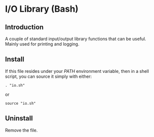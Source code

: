 # I/O Library (Bash)

## Introduction

A couple of standard input/output library functions that can be useful. Mainly
used for printing and logging.

## Install

If this file resides under your *PATH* environment variable, then in a shell
script, you can source it simply with either:

```
. "io.sh"
```

or

```
source "io.sh"
```

## Uninstall

Remove the file.
